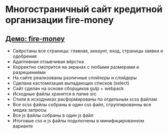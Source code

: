 # Многостраничный сайт кредитной организации fire-money

## [Демо: fire-money](https://kulich1708.github.io/fire-money)

+ Свёрстаны все страницы: главная, аккаунт, вход, страницы заявки и одобрения
+ Адаптивная отзывчивая вёрстка
+ Корректно смотрится на экранах с любыми размерами и разрешениями
+ На сайте реализованы различные *спойлеры* и *слайдеры*
+ Сделана кастомизация выпадающих списков (select)
+ Сайт сделан на основе сборщиков gulp + webpack
+ Исходные файлы хранятся в папке src
+ Стили в исходниках расформированы по отдельным scss файлам
+ Все scss файлы собраны в один css файл, сгруппированны все медиа запросы
+ Все js файлы собраны в один js файл
+ Итоговые css и js файлы подключены в минифицированном варианте
